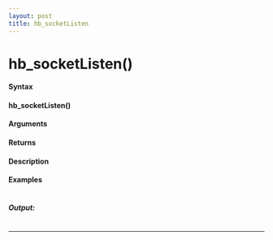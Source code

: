 ```yaml
---
layout: post
title: hb_socketListen
---
```


# hb_socketListen()


#### Syntax

#### hb_socketListen()

#### Arguments

#### Returns

#### Description

#### Examples

```

```

##### Output:

```

```

---
